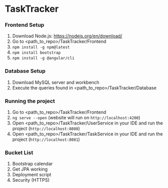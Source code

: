 # TaskTracker

### Frontend Setup
1. Download Node.js: https://nodejs.org/en/download/
2. Go to <path_to_repo>/TaskTracker/Frontend
3. `npm install -g npm@latest`
4. `npm install bootstrap`
5. `npm install -g @angular/cli`

### Database Setup 
1. Download MySQL server and workbench
2. Execute the queries found in <path_to_repo>/TaskTracker/Database
  
### Running the project
1. Go to <path_to_repo>/TaskTracker/Frontend
2. `ng serve --open` (website will run on `http://localhost:4200`)
3. Open <path_to_repo>/TaskTracker/UserService in your IDE and run the project (`http://localhost:8080`)
4. Open <path_to_repo>/TaskTracker/TaskService in your IDE and run the project (`http://localhost:8081`)

### Bucket List
1. Bootstrap calendar
2. Get JPA working
3. Deployment script
4. Security (HTTPS)

